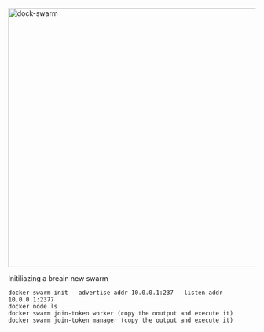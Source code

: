 <img width="527" alt="dock-swarm" src="https://user-images.githubusercontent.com/13994900/100534885-8bea8980-31d9-11eb-88f8-d400b2c579ae.PNG">

Initiliazing a breain new swarm

```
docker swarm init --advertise-addr 10.0.0.1:237 --listen-addr 10.0.0.1:2377 
docker node ls 
docker swarm join-token worker (copy the ooutput and execute it)
docker swarm join-token manager (copy the output and execute it)

```
